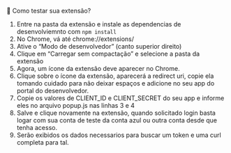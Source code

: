 🔹 Como testar sua extensão?
1.  Entre na pasta da extensão e instale as dependencias de desenvolviemnto com `npm install`
2.	No Chrome, vá até chrome://extensions/
3.	Ative o “Modo de desenvolvedor” (canto superior direito)
4.	Clique em “Carregar sem compactação” e selecione a pasta da extensão
5.  Agora, um ícone da extensão deve aparecer no Chrome.
6.  Clique sobre o ícone da extensão, aparecerá a redirect uri, copie ela tomando cuidado para não deixar espaços e adicione no seu app do portal do desenvolvedor.
7.  Copie os valores de CLIENT_ID e CLIENT_SECRET do seu app e informe eles no arquivo popup.js nas linhas 3 e 4
8.  Salve e clique novamente na extensão, quando solicitado login basta logar com sua conta de teste da conta azul ou outra conta desde que tenha acesso.
9.  Serão exibidos os dados necessarios para buscar um token e uma curl completa para tal.

